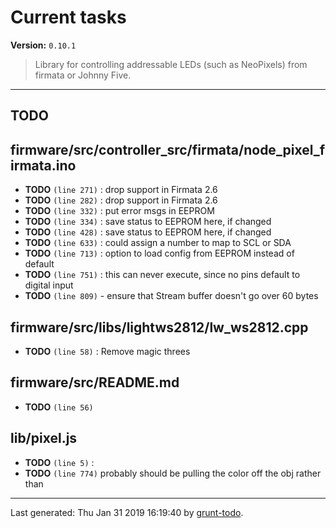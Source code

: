 # Current tasks

**Version:** `0.10.1`

> Library for controlling addressable LEDs (such as NeoPixels) from firmata or Johnny Five.

* * *

## TODO

## firmware/src/controller_src/firmata/node_pixel_firmata.ino

-  **TODO** `(line 271)` : drop support in Firmata 2.6
-  **TODO** `(line 282)` : drop support in Firmata 2.6
-  **TODO** `(line 332)` : put error msgs in EEPROM
-  **TODO** `(line 334)` : save status to EEPROM here, if changed
-  **TODO** `(line 428)` : save status to EEPROM here, if changed
-  **TODO** `(line 633)` : could assign a number to map to SCL or SDA
-  **TODO** `(line 713)` : option to load config from EEPROM instead of default
-  **TODO** `(line 751)` : this can never execute, since no pins default to digital input
-  **TODO** `(line 809)`  - ensure that Stream buffer doesn't go over 60 bytes

## firmware/src/libs/lightws2812/lw_ws2812.cpp

-  **TODO** `(line 58)` : Remove magic threes

## firmware/src/README.md

-  **TODO** `(line 56)` 

## lib/pixel.js

-  **TODO** `(line 5)` :
-  **TODO** `(line 774)`  probably should be pulling the color off the obj rather than


* * *

Last generated: Thu Jan 31 2019 16:19:40 by [grunt-todo](https://github.com/leny/grunt-todo).
